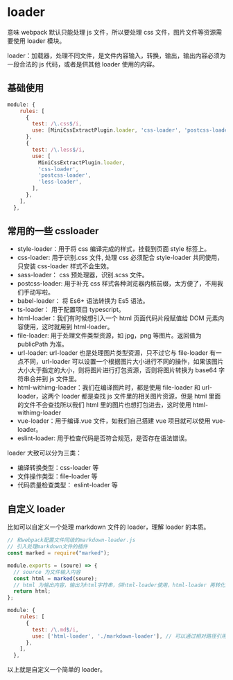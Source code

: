 # loader

意味 webpack 默认只能处理 js 文件，所以要处理 css 文件，图片文件等资源需要使用 loader 模块。

loader：加载器，处理不同文件，是文件内容输入，转换，输出，输出内容必须为一段合法的 js 代码，或者是供其他 loader 使用的内容。

## 基础使用

```js
module: {
    rules: [
      {
        test: /\.css$/i,
        use: [MiniCssExtractPlugin.loader, 'css-loader', 'postcss-loader'],
      },
      {
        test: /\.less$/i,
        use: [
          MiniCssExtractPlugin.loader,
          'css-loader',
          'postcss-loader',
          'less-loader',
        ],
      },
    ],
  },
```

## 常用的一些 cssloader

- style-loader：用于将 css 编译完成的样式，挂载到页面 style 标签上。
- css-loader: 用于识别.css 文件, 处理 css 必须配合 style-loader 共同使用，只安装 css-loader 样式不会生效。
- sass-loader： css 预处理器，识别.scss 文件。
- postcss-loader: 用于补充 css 样式各种浏览器内核前缀，太方便了，不用我们手动写啦。
- babel-loader： 将 Es6+ 语法转换为 Es5 语法。
- ts-loader： 用于配置项目 typescript。
- html-loader：我们有时候想引入一个 html 页面代码片段赋值给 DOM 元素内容使用，这时就用到 html-loader。
- file-loader: 用于处理文件类型资源，如 jpg，png 等图片。返回值为 publicPath 为准。
- url-loader: url-loader 也是处理图片类型资源，只不过它与 file-loader 有一点不同，url-loader 可以设置一个根据图片大小进行不同的操作，如果该图片大小大于指定的大小，则将图片进行打包资源，否则将图片转换为 base64 字符串合并到 js 文件里。
- html-withimg-loader：我们在编译图片时，都是使用 file-loader 和 url-loader，这两个 loader 都是查找 js 文件里的相关图片资源，但是 html 里面的文件不会查找所以我们 html 里的图片也想打包进去，这时使用 html-withimg-loader
- vue-loader：用于编译.vue 文件，如我们自己搭建 vue 项目就可以使用 vue-loader。
- eslint-loader: 用于检查代码是否符合规范，是否存在语法错误。

loader 大致可以分为三类：

- 编译转换类型：css-loader 等
- 文件操作类型：file-loader 等
- 代码质量检查类型： eslint-loader 等

## 自定义 loader

比如可以自定义一个处理 markdown 文件的 loader，理解 loader 的本质。

```js
// 和webpack配置文件同级的markdown-loader.js
// 引入处理markdown文件的插件
const marked = require("marked");

module.exports = (soure) => {
  // source 为文件输入内容
  const html = marked(soure);
  // html 为输出内容，输出为html字符串，供html-loader使用，html-loader 再转化为合法的js代码
  return html;
};
```

```js
module: {
    rules: [
      {
        test: /\.md$/i,
        use: ['html-loader', './markdown-loader'], // 可以通过相对路径引用，也可以发布到npm上安装再引用
      },
    ],
  },
```

以上就是自定义一个简单的 loader。
